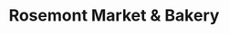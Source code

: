 ---
title: "Rosemont Market & Bakery"
url: /yarmouth/rosemont-market-und-bakery/
shop: Supermarkt
---